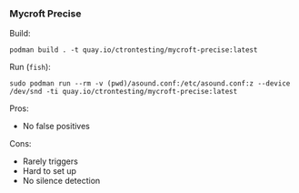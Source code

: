 ### Mycroft Precise

Build:

~~~shell script
podman build . -t quay.io/ctrontesting/mycroft-precise:latest
~~~

Run (`fish`):
~~~shell script
sudo podman run --rm -v (pwd)/asound.conf:/etc/asound.conf:z --device /dev/snd -ti quay.io/ctrontesting/mycroft-precise:latest
~~~

Pros:

  * No false positives

Cons:

  * Rarely triggers
  * Hard to set up
  * No silence detection
